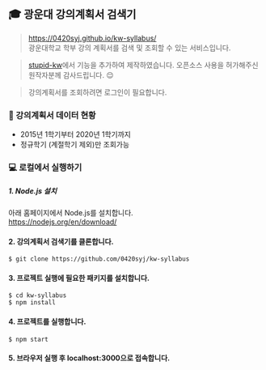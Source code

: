 ## :mortar_board: 광운대 강의계획서 검색기
 
> https://0420syj.github.io/kw-syllabus/  
> 광운대학교 학부 강의 계획서를 검색 및 조회할 수 있는 서비스입니다.

> [stupid-kw](https://github.com/soonoo/stupid-kw, "해당 repo로 이동")에서 기능을 추가하여 제작하였습니다. 오픈소스 사용을 허가해주신 원작자분께 감사드립니다. :relieved:

> 강의계획서를 조회하려면 로그인이 필요합니다.

### :page_facing_up: 강의계획서 데이터 현황
 
- 2015년 1학기부터 2020년 1학기까지
- 정규학기 (계절학기 제외)만 조회가능

### :computer: 로컬에서 실행하기
 
##### 1. Node.js 설치
아래 홈페이지에서 Node.js를 설치합니다.  
https://nodejs.org/en/download/ 

#### 2. 강의계획서 검색기를 클론합니다.
```
$ git clone https://github.com/0420syj/kw-syllabus
```

#### 3. 프로젝트 실행에 필요한 패키지를 설치합니다.
```
$ cd kw-syllabus
$ npm install
```

#### 4. 프로젝트를 실행합니다.
```
$ npm start
```

#### 5. 브라우저 실행 후 localhost:3000으로 접속합니다.
